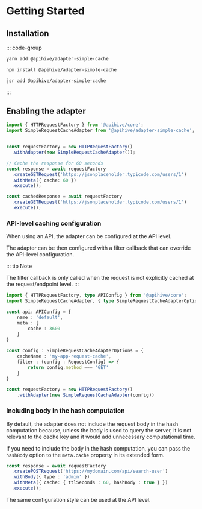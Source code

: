 # Getting Started

## Installation

::: code-group
```bash [yarn]
yarn add @apihive/adapter-simple-cache
```

```bash [npm]
npm install @apihive/adapter-simple-cache
```

```bash [jsr]
jsr add @apihive/adapter-simple-cache
```
:::

## Enabling the adapter

```ts
import { HTTPRequestFactory } from '@apihive/core';
import SimpleRequestCacheAdapter from '@apihive/adapter-simple-cache';


const requestFactory = new HTTPRequestFactory()
  .withAdapter(new SimpleRequestCacheAdapter());

// Cache the response for 60 seconds
const response = await requestFactory
  .createGETRequest('https://jsonplaceholder.typicode.com/users/1')
  .withMeta({ cache: 60 })
  .execute();

const cachedResponse = await requestFactory
  .createGETRequest('https://jsonplaceholder.typicode.com/users/1')
  .execute();
```


### API-level caching configuration
When using an API, the adapter can be configured at the API level.

The adapter can be then configured with a filter callback that can override the API-level configuration.

::: tip Note

The filter callback is only called when the request is not explicitly cached at the request/endpoint level.
:::

```ts
import { HTTPRequestFactory, type APIConfig } from '@apihive/core';
import SimpleRequestCacheAdapter, { type SimpleRequestCacheAdapterOptions } from '@apihive/adapter-simple-cache';

const api: APIConfig = {
    name : 'default',
    meta : {
        cache : 3600
    }
}

const config : SimpleRequestCacheAdapterOptions = {
    cacheName : 'my-app-request-cache',
    filter : (config : RequestConfig) => {
        return config.method === 'GET'
    }
}

const requestFactory = new HTTPRequestFactory()
    .withAdapter(new SimpleRequestCacheAdapter(config))

```

### Including body in the hash computation

By default, the adapter does not include the request body in the hash computation because, unless the body is used to query the server, it is not relevant to the cache key and it would add unnecessary computational time.

If you need to include the body in the hash computation, you can pass the `hashBody` option to the `meta.cache` property in its extended form.

```ts
const response = await requestFactory
  .createPOSTRequest('https://mydomain.com/api/search-user')
  .withBody({ type : 'admin' })
  .withMeta({ cache: { ttlSeconds : 60, hashBody : true } })
  .execute();
```

The same configuration style can be used at the API level.



